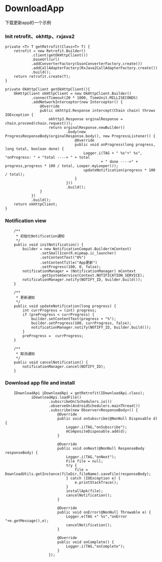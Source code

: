 # DownloadApp
下载更新app的一个示例


### Init retrofit、okhttp、rxjava2 

    private <T> T getRetrofit(Class<T> T) {
        retrofit = new Retrofit.Builder()
                .client(getOkHttpClient())
                .baseUrl(url)
                .addConverterFactory(GsonConverterFactory.create())
                .addCallAdapterFactory(RxJava2CallAdapterFactory.create())
                .build();
        return retrofit.create(T);
    }

    private OkHttpClient getOkHttpClient(){
        OkHttpClient okHttpClient = new OkHttpClient.Builder()
                .connectTimeout(20 * 1000, TimeUnit.MILLISECONDS)
                .addNetworkInterceptor(new Interceptor() {
                    @Override
                    public okhttp3.Response intercept(Chain chain) throws IOException {
                        okhttp3.Response orginalResponse = chain.proceed(chain.request());
                        return orginalResponse.newBuilder()
                                .body(new ProgressResponseBody(orginalResponse.body(), new ProgressListener() {
                                    @Override
                                    public void onProgress(long progress, long total, boolean done) {
                                        Logger.i(TAG + " %s"+" %s", "onProgress: " + "total ----> " + total
                                                + " done ---->" + progress,progress * 100 / total, Looper.myLooper());
                                        updateNotification(progress * 100 / total);
                                    }
                                }))
                                .build();
                    }
                })
                .build();
        return okHttpClient;
    }
    
    
### Notification view

        /**
         * 初始化Notification通知
         */
        public void initNotification() {
            builder = new NotificationCompat.Builder(mContext)
                    .setSmallIcon(R.mipmap.ic_launcher)
                    .setContentText("0%")
                    .setContentTitle("App更新")
                    .setProgress(100, 0, false);
            notificationManager = (NotificationManager) mContext
                    .getSystemService(Context.NOTIFICATION_SERVICE);
            notificationManager.notify(NOTIFY_ID, builder.build());
        }

        /**
         * 更新通知
         */
        public void updateNotification(long progress) {
            int currProgress = (int) progress;
            if (preProgress < currProgress) {
                builder.setContentText(progress + "%");
                builder.setProgress(100, currProgress, false);
                notificationManager.notify(NOTIFY_ID, builder.build());
            }
            preProgress =  currProgress;
        }

        /**
         * 取消通知
         */
        public void cancelNotification() {
            notificationManager.cancel(NOTIFY_ID);
        }
    
### Download app file and install

        IDownloadApi iDownloadApi = getRetrofit(IDownloadApi.class);
                iDownloadApi.loadFile()
                        .subscribeOn(Schedulers.io())
                        .observeOn(AndroidSchedulers.mainThread())
                        .subscribe(new Observer<ResponseBody>() {
                            @Override
                            public void onSubscribe(@NonNull Disposable d) {
                                Logger.i(TAG,"onSubscribe");
                                mCompositeDisposable.add(d);
                            }

                            @Override
                            public void onNext(@NonNull ResponseBody responseBody) {
                                Logger.i(TAG,"onNext");
                                File file = null;
                                try {
                                    file = DownloadUtils.getInstance(fileDir,fileName).saveFile(responseBody);
                                } catch (IOException e) {
                                    e.printStackTrace();
                                }
                                installApk(file);
                                cancelNotification();
                            }

                            @Override
                            public void onError(@NonNull Throwable e) {
                                Logger.e(TAG +" %s","onError "+e.getMessage(),e);
                                cancelNotification();
                            }

                            @Override
                            public void onComplete() {
                                Logger.i(TAG,"onComplete");
                            }
                        });
